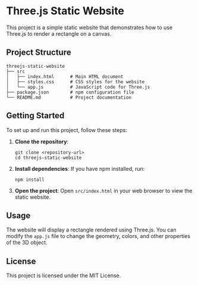 # Three.js Static Website

This project is a simple static website that demonstrates how to use Three.js to render a rectangle on a canvas.

## Project Structure

```
threejs-static-website
├── src
│   ├── index.html      # Main HTML document
│   ├── styles.css      # CSS styles for the website
│   └── app.js          # JavaScript code for Three.js
├── package.json        # npm configuration file
└── README.md           # Project documentation
```

## Getting Started

To set up and run this project, follow these steps:

1. **Clone the repository**:
   ```
   git clone <repository-url>
   cd threejs-static-website
   ```

2. **Install dependencies**:
   If you have npm installed, run:
   ```
   npm install
   ```

3. **Open the project**:
   Open `src/index.html` in your web browser to view the static website.

## Usage

The website will display a rectangle rendered using Three.js. You can modify the `app.js` file to change the geometry, colors, and other properties of the 3D object.

## License

This project is licensed under the MIT License.